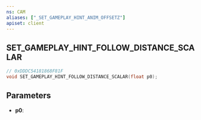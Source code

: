 ```yaml
---
ns: CAM
aliases: ["_SET_GAMEPLAY_HINT_ANIM_OFFSETZ"]
apiset: client
---
```

## SET_GAMEPLAY_HINT_FOLLOW_DISTANCE_SCALAR

```c
// 0xDDDC54181868F81F
void SET_GAMEPLAY_HINT_FOLLOW_DISTANCE_SCALAR(float p0);
```


## Parameters
* **p0**:



